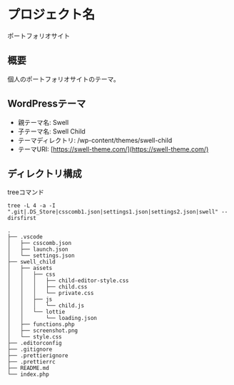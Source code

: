 # プロジェクト名
ポートフォリオサイト

## 概要
個人のポートフォリオサイトのテーマ。

## WordPressテーマ
- 親テーマ名: Swell
- 子テーマ名: Swell Child
- テーマディレクトリ: /wp-content/themes/swell-child
- テーマURI: [https://swell-theme.com/](https://swell-theme.com/)

## ディレクトリ構成
treeコマンド
```
tree -L 4 -a -I ".git|.DS_Store|csscomb1.json|settings1.json|settings2.json|swell" --dirsfirst
```
```
.
├── .vscode
│   ├── csscomb.json
│   ├── launch.json
│   └── settings.json
├── swell_child
│   ├── assets
│   │   ├── css
│   │   │   ├── child-editor-style.css
│   │   │   ├── child.css
│   │   │   └── private.css
│   │   ├── js
│   │   │   └── child.js
│   │   └── lottie
│   │       └── loading.json
│   ├── functions.php
│   ├── screenshot.png
│   └── style.css
├── .editorconfig
├── .gitignore
├── .prettierignore
├── .prettierrc
├── README.md
└── index.php
```
